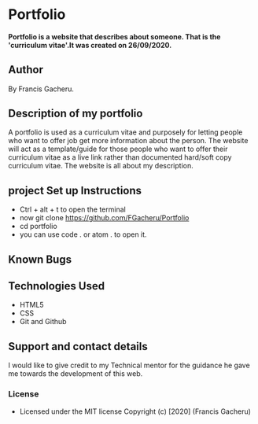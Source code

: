 # Portfolio
#### Portfolio is a website that describes about someone. That is the 'curriculum vitae'.It was created on 26/09/2020.
## Author
By  Francis Gacheru.
## Description of my portfolio
 A portfolio is used as a curriculum  vitae and purposely for letting  people who want to offer job get more information about the person. The website will act as a template/guide for those people who want to offer their curriculum  vitae as a live link rather than documented hard/soft copy curriculum vitae.
The website is all about my description.
## project Set up Instructions
* Ctrl + alt + t to open the terminal
* now git clone https://github.com/FGacheru/Portfolio
* cd portfolio
* you can use code . or atom . to open it.
## Known Bugs
## Technologies Used
* HTML5
* CSS
* Git and Github
## Support and contact details
I would like to give credit to my Technical mentor for the guidance he gave me towards the development of this web.
### License
* Licensed under the MIT license
Copyright (c) [2020] (Francis Gacheru)